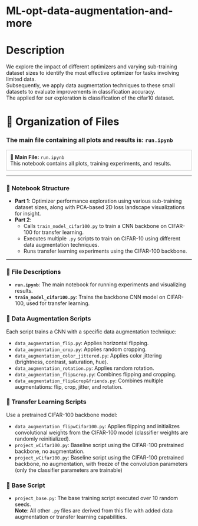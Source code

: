 # ML-opt-data-augmentation-and-more

# **Description**
We explore the impact of different optimizers and varying sub-training dataset sizes to identify the most effective optimizer for tasks involving limited data.  
Subsequently, we apply data augmentation techniques to these small datasets to evaluate improvements in classification accuracy.  
The applied for our exploration is classification of the cifar10 dataset. 


# 📁 **Organization of Files**

### The main file containing all plots and results is: **`run.ipynb`**
<div style="border: 1px solid #ccc; padding: 10px; background-color: #0000;">
  <strong>📌 Main File:</strong> <code>run.ipynb</code><br>
  This notebook contains all plots, training experiments, and results.
</div>


---

### 🧪 **Notebook Structure**
- **Part 1**: Optimizer performance exploration using various sub-training dataset sizes, along with PCA-based 2D loss landscape visualizations for insight.
- **Part 2**:
  - Calls `train_model_cifar100.py` to train a CNN backbone on CIFAR-100 for transfer learning.
  - Executes multiple `.py` scripts to train on CIFAR-10 using different data augmentation techniques.
  - Runs transfer learning experiments using the CIFAR-100 backbone.

---

### 📄 **File Descriptions**

- **`run.ipynb`**: The main notebook for running experiments and visualizing results.
- **`train_model_cifar100.py`**: Trains the backbone CNN model on CIFAR-100, used for transfer learning.

### 🧱 **Data Augmentation Scripts**
Each script trains a CNN with a specific data augmentation technique:
- `data_augmentation_flip.py`: Applies horizontal flipping.
- `data_augmentation_crop.py`: Applies random cropping.
- `data_augmentation_color_jittered.py`: Applies color jittering (brightness, contrast, saturation, hue).
- `data_augmentation_rotation.py`: Applies random rotation.
- `data_augmentation_flip&crop.py`: Combines flipping and cropping.
- `data_augmentation_flip&crop&friends.py`: Combines multiple augmentations: flip, crop, jitter, and rotation.

### 🔁 **Transfer Learning Scripts**
Use a pretrained CIFAR-100 backbone model:
- `data_augmentation_flipwCifar100.py`: Applies flipping and initializes convolutional weights from the CIFAR-100 model (classifier weights are randomly reinitialized).
- `project_wCifar100.py`: Baseline script using the CIFAR-100 pretrained backbone, no augmentation.
- `project_wCifar100.py`: Baseline script using the CIFAR-100 pretrained backbone, no augmentation, with freeze of the convolution parameters (only the classifier parameters are trainable)

### 🧩 **Base Script**
- `project_base.py`: The base training script executed over 10 random seeds.  
  **Note**: All other `.py` files are derived from this file with added data augmentation or transfer learning capabilities.
